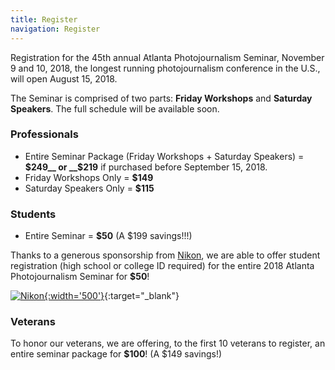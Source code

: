 ```yaml
---
title: Register
navigation: Register
---
```


Registration for the 45th annual Atlanta Photojournalism Seminar, November 9 and 10, 2018, the longest running photojournalism conference in the U.S., will open August 15, 2018.

The Seminar is comprised of two parts: __Friday Workshops__ and __Saturday Speakers__. The full schedule will be available soon.

<!-- [__CLICK HERE TO REGISTER__](http://photojournalism.eventbrite.com){:target="_blank"} -->

### Professionals

* Entire Seminar Package (Friday Workshops + Saturday Speakers) = __$249__ or __$219__ if purchased before September 15, 2018.
* Friday Workshops Only = __$149__
* Saturday Speakers Only = __$115__


### Students

* Entire Seminar = __$50__ (A $199 savings!!!)

Thanks to a generous sponsorship from [Nikon](http://www.nikonusa.com), we are able to offer student registration (high school or college ID required) for the entire 2018 Atlanta Photojournalism Seminar for __$50__!

[![Nikon](/images/2016/sponsors/nikon.png){:width='500'}](http://www.nikonusa.com){:target="_blank"}

### Veterans

To honor our veterans, we are offering, to the first 10 veterans to register, an entire seminar package for __$100__! (A $149 savings!)